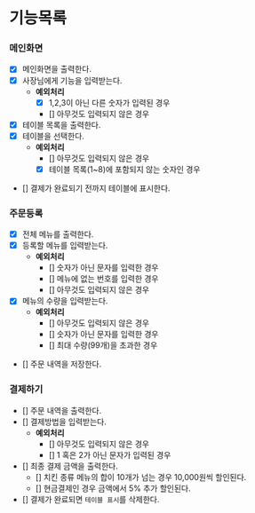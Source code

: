 # 기능목록

### 메인화면
- [x] 메인화면을 출력한다.
- [x] 사장님에게 기능을 입력받는다.
    - **예외처리**
        - [x] 1,2,3이 아닌 다른 숫자가 입력된 경우
        - [] 아무것도 입력되지 않은 경우
- [x] 테이블 목록을 출력한다.
- [x] 테이블을 선택한다.
    - **예외처리**
        - [] 아무것도 입력되지 않은 경우
        - [x] 테이블 목록(1~8)에 포함되지 않는 숫자인 경우
- [] 결제가 완료되기 전까지 테이블에 표시한다.

### 주문등록
- [x] 전체 메뉴를 출력한다.
- [x] 등록할 메뉴를 입력받는다.
    - **예외처리**
      - [] 숫자가 아닌 문자를 입력한 경우
      - [] 메뉴에 없는 번호를 입력한 경우
      - [] 아무것도 입력되지 않은 경우
- [x] 메뉴의 수량을 입력받는다.
    - **예외처리**
      - [] 아무것도 입력되지 않은 경우
      - [] 숫자가 아닌 문자를 입력한 경우
      - [] 최대 수량(99개)을 초과한 경우
- [] 주문 내역을 저장한다.

### 결제하기
- [] 주문 내역을 출력한다.
- [] 결제방법을 입력받는다.
    - **예외처리**
      - [] 아무것도 입력되지 않은 경우
      - [] 1 혹은 2가 아닌 문자가 입력된 경우
- [] 최종 결제 금액을 출력한다.
    - [] 치킨 종류 메뉴의 합이 10개가 넘는 경우 10,000원씩 할인된다.
    - [] 현금결제인 경우 금액에서 5% 추가 할인된다.
- [] 결제가 완료되면 `테이블 표시`를 삭제한다.